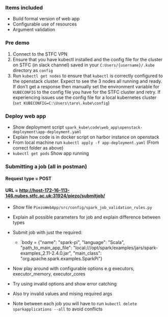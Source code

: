 ### Items included
* Build formal version of web app
* Configurable use of resources
* Argument validation


### Pre demo 
1. Connect to the STFC VPN
2. Ensure that you have kubectl installed and the config file for the cluster on STFC (in slack channel) saved in your `C:Users/{username}/.kube` directory as `config`
3. Run `kubectl get nodes` to ensure that `kubectl` is correctly configured to the openstack cluster. Expect to see the 3 nodes all running and ready. If don't get a response then manually set the environment variable for `KUBECONFIG` to the config file you have for the STFC cluster and retry. If experiencing issues use the config file for a local kubernetes cluster
(`set KUBECONFIG=C:\Users\taro\.kube\config`)

### Deploy web app
* Show deployment script `spark_kube\code\web_app\openstack-deployment\app-deployment.yaml`
* Explain how code is in docker script on harbor instance on openstack
* From local machine run `kubectl apply -f app-deployment.yaml` (From correct folder as above)
* `kubectl get pods` Show app running

### Submitting a job (all in postman)
#### Request type = POST
#### URL = http://host-172-16-113-146.nubes.stfc.ac.uk:31924/piezo/submitjob/

* Show file `PiezoWebApp/src/config/spark_job_validation_rules.py` 
* Explain all possible parameters for job and explain difference between types

* Submit job with just the required:
    - `body = {"name": "spark-pi", "language": "Scala", "path_to_main_app_file": "local:///opt/spark/examples/jars/spark-examples_2.11-2.4.0.jar", "main_class": "org.apache.spark.examples.SparkPi"}

* Now play around with configurable options e.g executors, executor_memory, executor_cores

* Try using invalid options and show error catching 
* Also try invalid values and mising required args

* Note between each job you will have to run `kubectl delete sparkapplications --all` to avoid conflicts
